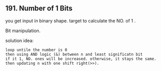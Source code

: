 ## 191. Number of 1 Bits
you get input in binary shape. target to calculate the NO. of 1 .

Bit manipulation.

solution idea:

    loop untile the number is 0
    then using AND logic (&) between n and least significatn bit
    if it 1, NO. ones will be increased. otherwise, it stays the same.
    then updating n with one shift right(>>).